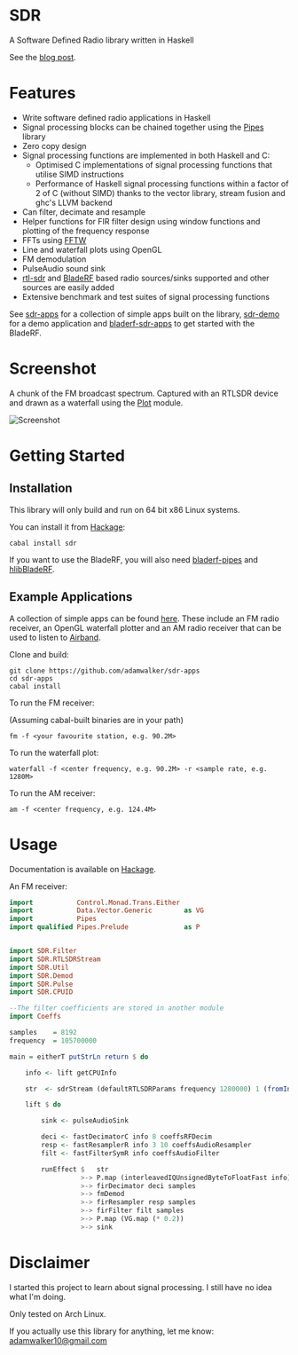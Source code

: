 # SDR

A Software Defined Radio library written in Haskell

See the [blog post](https://adamwalker.github.io/Introducing-SDR/).

# Features
* Write software defined radio applications in Haskell
* Signal processing blocks can be chained together using the [Pipes](https://hackage.haskell.org/package/pipes) library
* Zero copy design
* Signal processing functions are implemented in both Haskell and C:
    * Optimised C implementations of signal processing functions that utilise SIMD instructions
    * Performance of Haskell signal processing functions within a factor of 2 of C (without SIMD) thanks to the vector library, stream fusion and ghc's LLVM backend
* Can filter, decimate and resample
* Helper functions for FIR filter design using window functions and plotting of the frequency response 
* FFTs using [FFTW](http://www.fftw.org)
* Line and waterfall plots using OpenGL
* FM demodulation
* PulseAudio sound sink
* [rtl-sdr](http://sdr.osmocom.org/trac/wiki/rtl-sdr) and [BladeRF](https://nuand.com/) based radio sources/sinks supported and other sources are easily added
* Extensive benchmark and test suites of signal processing functions

See [sdr-apps](https://github.com/adamwalker/sdr-apps) for a collection of simple apps built on the library, [sdr-demo](https://github.com/adamwalker/sdr-demo) for a demo application and [bladerf-sdr-apps](https://github.com/adamwalker/bladerf-sdr-apps) to get started with the BladeRF.

# Screenshot
A chunk of the FM broadcast spectrum. Captured with an RTLSDR device and drawn as a waterfall using the [Plot](https://github.com/adamwalker/sdr/blob/master/hs_sources/SDR/Plot.hs) module.

![Screenshot](https://raw.githubusercontent.com/adamwalker/sdr/screenshots/screenshots/screenshot.png?raw=true)


# Getting Started

## Installation

This library will only build and run on 64 bit x86 Linux systems.

You can install it from [Hackage](https://hackage.haskell.org/package/sdr):
```
cabal install sdr
```

If you want to use the BladeRF, you will also need [bladerf-pipes](https://github.com/adamwalker/bladerf-pipes) and [hlibBladeRF](https://github.com/victoredwardocallaghan/hlibBladeRF). 

## Example Applications

A collection of simple apps can be found [here](https://github.com/adamwalker/sdr-apps). These include an FM radio receiver, an OpenGL waterfall plotter and an AM radio receiver that can be used to listen to [Airband](https://en.wikipedia.org/wiki/Airband).

Clone and build:

```
git clone https://github.com/adamwalker/sdr-apps  
cd sdr-apps
cabal install
```

To run the FM receiver:

(Assuming cabal-built binaries are in your path)
```
fm -f <your favourite station, e.g. 90.2M>  
```

To run the waterfall plot:
```
waterfall -f <center frequency, e.g. 90.2M> -r <sample rate, e.g. 1280M>
```

To run the AM receiver:
```
am -f <center frequency, e.g. 124.4M> 
```

# Usage

Documentation is available on [Hackage](https://hackage.haskell.org/package/sdr).

An FM receiver:

```haskell
import           Control.Monad.Trans.Either
import           Data.Vector.Generic        as VG 
import           Pipes
import qualified Pipes.Prelude              as P


import SDR.Filter 
import SDR.RTLSDRStream
import SDR.Util
import SDR.Demod
import SDR.Pulse
import SDR.CPUID

--The filter coefficients are stored in another module
import Coeffs

samples    = 8192
frequency  = 105700000

main = eitherT putStrLn return $ do

    info <- lift getCPUInfo

    str  <- sdrStream (defaultRTLSDRParams frequency 1280000) 1 (fromIntegral samples * 2)

    lift $ do

        sink <- pulseAudioSink

        deci <- fastDecimatorC info 8 coeffsRFDecim 
        resp <- fastResamplerR info 3 10 coeffsAudioResampler
        filt <- fastFilterSymR info coeffsAudioFilter

        runEffect $   str
                  >-> P.map (interleavedIQUnsignedByteToFloatFast info)
                  >-> firDecimator deci samples 
                  >-> fmDemod
                  >-> firResampler resp samples 
                  >-> firFilter filt samples
                  >-> P.map (VG.map (* 0.2)) 
                  >-> sink
```

# Disclaimer
I started this project to learn about signal processing. I still have no idea what I'm doing.

Only tested on Arch Linux.

If you actually use this library for anything, let me know: adamwalker10@gmail.com

